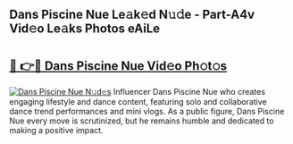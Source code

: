 ## Dans Piscine Nue Le𝚊k𝚎d N𝚞𝚍e - Part-A4v Vid𝚎o Le𝚊ks Photos eAiLe

# <h2><a href="http://fb0jr7p.evod.top/?m=Dans+Piscine+Nue">🔗 👉🔴 Dans Piscine Nue Vid𝚎o Ph𝚘t𝚘s</a></h2>

[![Dans Piscine Nue N𝚞d𝚎s](https://i.imgur.com/8V9OHl7.gif)](http://fb0jr7p.evod.top/?m=Dans+Piscine+Nue)
Influencer Dans Piscine Nue who creates engaging lifestyle and dance content, featuring solo and collaborative dance trend performances and mini vlogs. As a public figure, Dans Piscine Nue every move is scrutinized, but he remains humble and dedicated to making a positive impact. 
